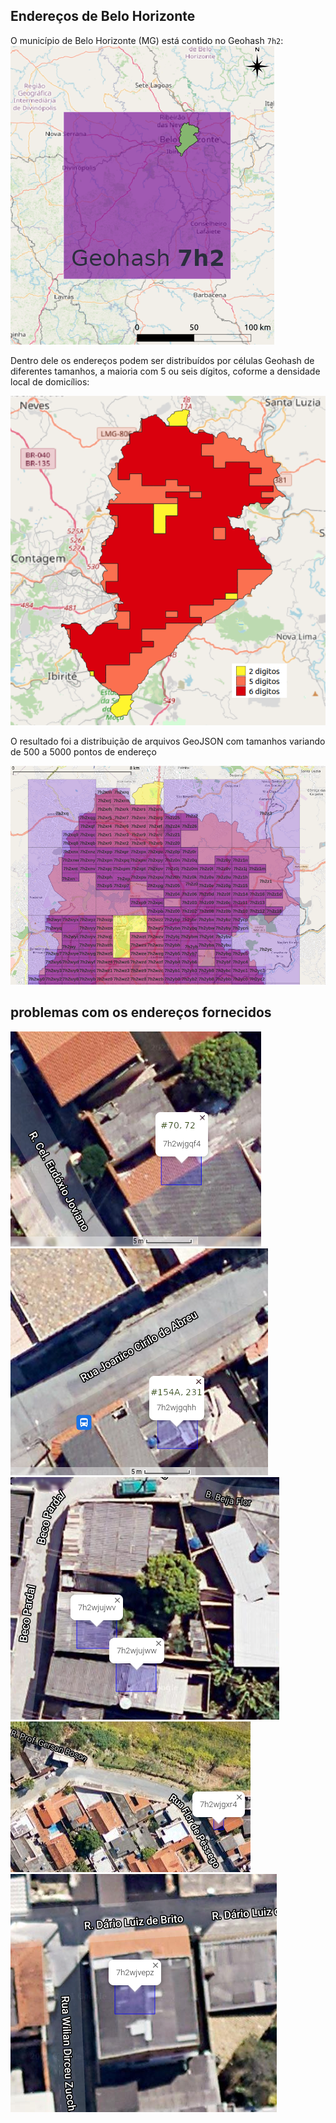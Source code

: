 ## Endereços de Belo Horizonte

O município de Belo Horizonte (MG) está contido no Geohash `7h2`: 
![](assets/BeloHorzinte-GeohashCover.png)

Dentro dele os endereços podem ser distribuídos por células Geohash de diferentes tamanhos, a maioria com 5 ou seis dígitos, coforme a densidade local de domicílios:

![](assets/bh-etc4-len.png)

O resultado foi a distribuição de arquivos GeoJSON com tamanhos variando de 500 a 5000 pontos de endereço

![](assets/bh-etc2.png)
<!-- ![](assets/bh-etc3.png) -->

## problemas com os endereços fornecidos

![](assets/dualAddressIllustration01-BR-MG-BeloHorizonte.png)
![](assets/dualAddressIllustration02-BR-MG-BeloHorizonte.png)
![](assets/dualAddressIllustration03-BR-MG-BeloHorizonte.png)
![](assets/dualAddressIllustration04-BR-MG-BeloHorizonte.png)
![](assets/dualAddressIllustration05-BR-MG-BeloHorizonte.png)
